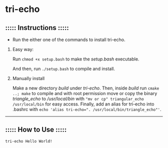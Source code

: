 # tri-echo

## ::::: Instructions :::::
- Run the either one of the commands to install tri-echo.
1. Easy way:
    
    Run ```chmod +x setup.bash``` to make the _setup.bash_ executable.

    And then, run ```./setup.bash``` to compile and install.
2. Manually install
    
    Make a new directory _build_ under _tri-echo_. Then, inside _build_ run ```cmake ..; make``` to compile and with root permission move or copy the binary _triangle\_echo_ to _/usr/local/bin_ with ```"mv or cp" triangular_echo /usr/local/bin``` for easy access.
    Finally, add an alias for tri-echo into .bashrc with ```echo 'alias tri-echo=". /usr/local/bin/triangle_echo"'```.

- - -

## ::::: How to Use :::::
```tri-echo Hello World!```

